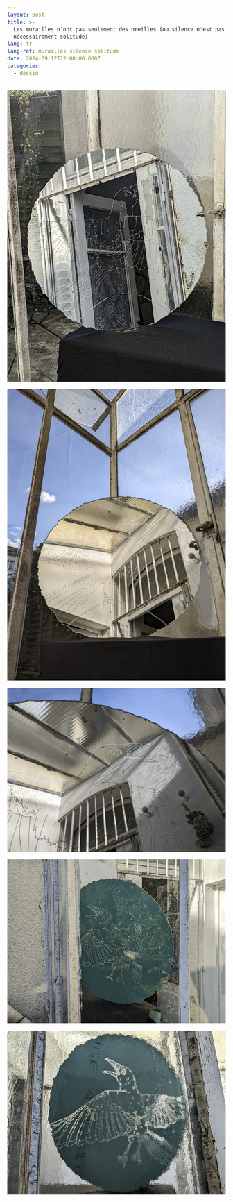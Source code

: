 ```yaml
---
layout: post
title: >-
  Les murailles n’ont pas seulement des oreilles (ou silence n'est pas
  nécessairement solitude)
lang: fr
lang-ref: murailles silence solitude
date: 2024-09-12T22:00:00.000Z
categories:
  - dessin
---
```


![](</imgs/PXL_20240913_155236695.NIGHT-1 -UP.jpg>)

![](</imgs/PXL_20240913_155342357.NIGHT-2 -UP.jpg>)

![](</imgs/PXL_20240913_155431611.NIGHT-3 -UP.jpg>)

![](</imgs/PXL_20240913_155508647.NIGHT-4 -UP.jpg>)

![](</imgs/PXL_20240913_155555997.NIGHT-5 -UP.jpg>)
